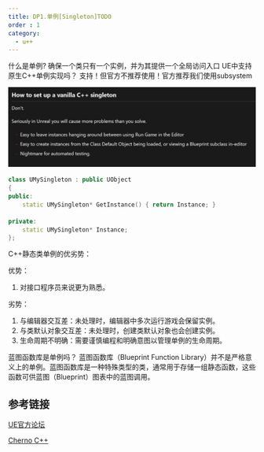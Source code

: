 ```yaml
---
title: DP1.单例[Singleton]TODO
order : 1
category:
  - u++
---
```


<ChatMessage avatar="../../assets/emoji/hh.png" :avatarWidth="40">
什么是单例?
</ChatMessage>

<ChatMessage avatar="../../assets/emoji/bqb (3).png" :avatarWidth="40" alignLeft>
确保一个类只有一个实例，并为其提供一个全局访问入口
</ChatMessage>

<ChatMessage avatar="../../assets/emoji/hh.png" :avatarWidth="40">
UE中支持原生C++单例实现吗？
</ChatMessage>

<ChatMessage avatar="../../assets/emoji/blzt.png" :avatarWidth="40" alignLeft>
支持！但官方不推荐使用！官方推荐我们使用subsystem
</ChatMessage>

![](..%2Fassets%2Fsingletonc%2B%2B.png)

```cpp
class UMySingleton : public UObject
{
public:
	static UMySingleton* GetInstance() { return Instance; }

private:
	static UMySingleton* Instance;
};
```

C++静态类单例的优劣势：

优势：
1. 对接口程序员来说更为熟悉。

劣势：
1. 与编辑器交互差：未处理时，编辑器中多次运行游戏会保留实例。
2. 与类默认对象交互差：未处理时，创建类默认对象也会创建实例。
3. 生命周期不明确：需要谨慎编程和明确意图以管理单例的生命周期。


<ChatMessage avatar="../../assets/emoji/hh.png" :avatarWidth="40">
 蓝图函数库是单例吗？
</ChatMessage>

<ChatMessage avatar="../../assets/emoji/bqb (3).png" :avatarWidth="40" alignLeft>
蓝图函数库（Blueprint Function Library）并不是严格意义上的单例。蓝图函数库是一种特殊类型的类，通常用于存储一组静态函数，这些函数可供蓝图（Blueprint）图表中的蓝图调用。
</ChatMessage>


## 参考链接

[UE官方论坛](https://forums.unrealengine.com/t/singleton-pattern-in-c/430452)

[Cherno C++](https://www.bilibili.com/video/BV1bR4y177Hp/?spm_id_from=333.999.0.0)
